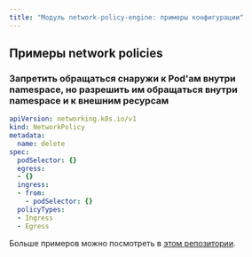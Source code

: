 ```yaml
---
title: "Модуль network-policy-engine: примеры конфигурации"
---
```


## Примеры network policies
### Запретить обращаться снаружи к Pod'ам внутри namespace, но разрешить им обращаться внутри namespace и к внешним ресурсам

```yaml
apiVersion: networking.k8s.io/v1
kind: NetworkPolicy
metadata:
  name: delete
spec:
  podSelector: {}
  egress:
  - {}
  ingress:
  - from:
    - podSelector: {}
  policyTypes:
  - Ingress
  - Egress
```

Больше примеров можно посмотреть в [этом репозитории](https://github.com/ahmetb/kubernetes-network-policy-recipes).
